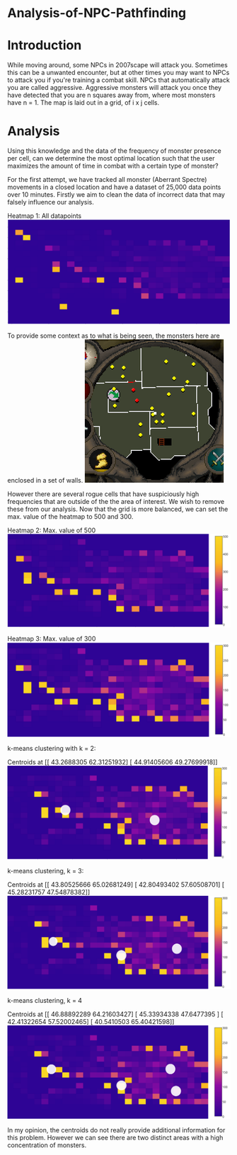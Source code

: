 # Analysis-of-NPC-Pathfinding

# Introduction
While moving around, some NPCs in 2007scape will attack you. Sometimes this can be a unwanted encounter, but at other times you may want to NPCs to attack you if you're training a combat skill. NPCs that automatically attack you are called aggressive. Aggressive monsters will attack you once they have detected that you are n squares away from, where most monsters have n = 1. The map is laid out in a grid, of i x j cells.

# Analysis
Using this knowledge and the data of the frequency of monster presence per cell, can we determine the most optimal location such that the user maximizes the amount of time in combat with a certain type of monster?

For the first attempt, we have tracked all monster (Aberrant Spectre) movements in a closed location and have a dataset of 25,000 data points over 10 minutes. Firstly we aim to clean the data of incorrect data that may falsely influence our analysis.

Heatmap 1: All datapoints
![Screenshot](all_data.png)

To provide some context as to what is being seen, the monsters here are enclosed in a set of walls. 
![Screenshot](rs_map.png)

However there are several rogue cells that have suspiciously high frequencies that are outside of the the area of interest. We wish to remove these from our analysis. Now that the grid is more balanced, we can set the max. value of the heatmap to 500 and 300.

Heatmap 2: Max. value of 500
![Screenshot](heatmap500.png)

Heatmap 3: Max. value of 300
![Screenshot](heatmap300.png)

k-means clustering with k = 2:

Centroids at 
[[ 43.2688305   62.31251932]
 [ 44.91405606  49.27699918]]
![Screenshot](kmeans2.png)



k-means clustering, k = 3: 

Centroids at 
[[ 43.80525666  65.02681249]
 [ 42.80493402  57.60508701]
 [ 45.28231757  47.54878382]]
![Screenshot](kmeans3.png)



k-means clustering, k = 4

Centroids at 
[[ 46.88892289  64.21603427]
 [ 45.33934338  47.6477395 ]
 [ 42.41322654  57.52002465]
 [ 40.5410503   65.40421598]]
![Screenshot](kmeans4.png)



In my opinion, the centroids do not really provide additional information for this problem. However we can see there are two distinct areas with a high concentration of monsters. 

